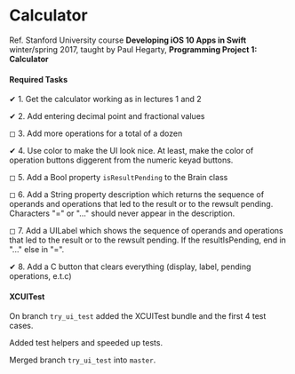 #  Calculator

Ref. Stanford University course **Developing iOS 10 Apps in Swift** winter/spring 2017, taught by Paul Hegarty, **Programming Project 1: Calculator**

#### Required Tasks
✔ 1. Get the calculator working as in lectures 1 and 2

✔ 2. Add entering decimal point and fractional values

◻ 3. Add more operations for a total of a dozen

✔ 4. Use color to make the UI look nice. At least, make the color of operation buttons diggerent from the numeric keyad buttons.

◻ 5. Add a Bool property `isResultPending` to the Brain class

◻ 6. Add a String property description which returns the sequence of operands and operations that led to the result or to the rewsult pending. Characters "=" or "..." should never appear in the description.

◻ 7. Add a UILabel which shows the sequence of operands and operations that led to the result or to the rewsult pending. If the resultIsPending, end in "..." else in "=".

✔ 8. Add a C button that clears everything (display, label, pending operations, e.t.c)


#### XCUITest

On branch `try_ui_test` added the XCUITest bundle and the first 4 test cases.

Added test helpers and speeded up tests.

Merged branch `try_ui_test` into `master`.
